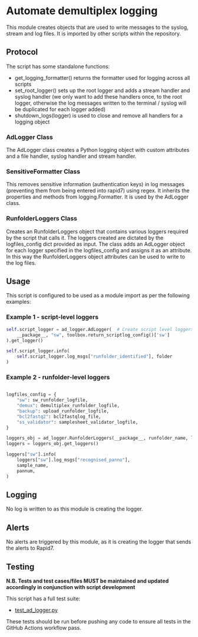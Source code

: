 # Automate demultiplex logging

This module creates objects that are used to write messages to the syslog, stream and log files. It is imported by other scripts within the repository.

## Protocol

The script has some standalone functions:

* get_logging_formatter() returns the formatter used for logging across all scripts
* set_root_logger() sets up the root logger and adds a stream handler and syslog handler (we only want to add these handlers once, to the root logger, otherwise the log messages written to the terminal / syslog will be duplicated for each logger added)
* shutdown_logs(logger) is used to close and remove all handlers for a logging object

### AdLogger Class

The AdLogger class creates a Python logging object with custom attributes and a file handler, syslog handler and stream handler.

### SensitiveFormatter Class

This removes sensitive information (authentication keys) in log messages (preventing them from being entered into rapid7) using regex. It inherits the properties and methods from logging.Formatter. It is used by the AdLogger class. 

### RunfolderLoggers Class

Creates an RunfolderLoggers object that contains various loggers required by the script that calls it. The loggers created are dictated by the logfiles_config dict provided as input. The class adds an AdLogger object for each logger specified in the logfiles_config and assigns it as an attribute. In this way the RunfolderLoggers object attributes can be used to write to the log files.

## Usage

This script is configured to be used as a module import as per the following examples:

### Example 1 - script-level loggers
```python
self.script_logger = ad_logger.AdLogger(  # Create script level loggers
    __package__, "sw", toolbox.return_scriptlog_config()['sw']
).get_logger()

self.script_logger.info(
    self.script_logger.log_msgs["runfolder_identified"], folder
)
```

### Example 2 - runfolder-level loggers
```python

logfiles_config = {
    "sw": sw_runfolder_logfile,
    "demux": demultiplex_runfolder_logfile,
    "backup": upload_runfolder_logfile,
    "bcl2fastq2": bcl2fastqlog_file,
    "ss_validator": samplesheet_validator_logfile,
}

loggers_obj = ad_logger.RunfolderLoggers(__package__, runfolder_name, logfiles_config)
loggers = loggers_obj.get_loggers()

loggers["sw"].info(
    loggers["sw"].log_msgs["recognised_panno"],
    sample_name,
    pannum,
)
```

## Logging

No log is written to as this module is creating the logger.

## Alerts

No alerts are triggered by this module, as it is creating the logger that sends the alerts to Rapid7.

## Testing

**N.B. Tests and test cases/files MUST be maintained and updated accordingly in conjunction with script development**

This script has a full test suite:
* [test_ad_logger.py](../test/test_ad_logger.py)
  
These tests should be run before pushing any code to ensure all tests in the GitHub Actions workflow pass.

